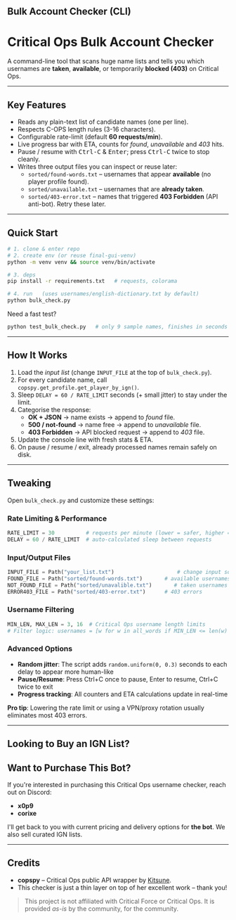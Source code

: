 ## Bulk Account Checker (CLI)

# Critical Ops Bulk Account Checker

A command-line tool that scans huge name lists and tells you which usernames are **taken**, **available**, or temporarily **blocked (403)** on Critical Ops.

---

## Key Features

* Reads any plain-text list of candidate names (one per line).
* Respects C-OPS length rules (3-16 characters).
* Configurable rate-limit (default **60 requests/min**).
* Live progress bar with ETA, counts for *found*, *unavailable* and *403* hits.
* Pause / resume with <kbd>Ctrl-C</kbd> & <kbd>Enter</kbd>; press <kbd>Ctrl-C</kbd> twice to stop cleanly.
* Writes three output files you can inspect or reuse later:
  * `sorted/found-words.txt`     – usernames that appear **available** (no player profile found).
  * `sorted/unavailable.txt`     – usernames that are **already taken**.
  * `sorted/403-error.txt`       – names that triggered **403 Forbidden** (API anti-bot).  Retry these later.

---

## Quick Start

```bash
# 1. clone & enter repo
# 2. create env (or reuse final-gui-venv)
python -m venv venv && source venv/bin/activate

# 3. deps
pip install -r requirements.txt   # requests, colorama

# 4. run   (uses usernames/english-dictionary.txt by default)
python bulk_check.py
```

Need a fast test?
```bash
python test_bulk_check.py   # only 9 sample names, finishes in seconds
```

---

## How It Works

1. Load the *input list* (change `INPUT_FILE` at the top of `bulk_check.py`).
2. For every candidate name, call `copspy.get_profile.get_player_by_ign()`.
3. Sleep `DELAY = 60 / RATE_LIMIT` seconds (+ small jitter) to stay under the limit.
4. Categorise the response:
   * **OK + JSON**   → name exists → append to *found* file.
   * **500 / not-found**   → name free → append to *unavailable* file.
   * **403 Forbidden**   → API blocked request → append to *403* file.
5. Update the console line with fresh stats & ETA.
6. On pause / resume / exit, already processed names remain safely on disk.

---

## Tweaking

Open `bulk_check.py` and customize these settings:

### Rate Limiting & Performance
```python
RATE_LIMIT = 30          # requests per minute (lower = safer, higher = faster)
DELAY = 60 / RATE_LIMIT  # auto-calculated sleep between requests
```

### Input/Output Files
```python
INPUT_FILE = Path("your_list.txt")                    # change input source
FOUND_FILE = Path("sorted/found-words.txt")       # available usernames
NOT_FOUND_FILE = Path("sorted/unavalible.txt")       # taken usernames  
ERROR403_FILE = Path("sorted/403-error.txt")      # 403 errors
```

### Username Filtering
```python
MIN_LEN, MAX_LEN = 3, 16  # Critical Ops username length limits
# Filter logic: usernames = [w for w in all_words if MIN_LEN <= len(w) <= MAX_LEN]
```

### Advanced Options
- **Random jitter**: The script adds `random.uniform(0, 0.3)` seconds to each delay to appear more human-like
- **Pause/Resume**: Press Ctrl+C once to pause, Enter to resume, Ctrl+C twice to exit
- **Progress tracking**: All counters and ETA calculations update in real-time

**Pro tip**: Lowering the rate limit or using a VPN/proxy rotation usually eliminates most 403 errors.

---

## Looking to Buy an IGN List?
## Want to Purchase This Bot?
If you're interested in purchasing this Critical Ops username checker, reach out on Discord:

* **x0p9**  
* **corixe**

I'll get back to you with current pricing and delivery options for **the bot**. We also sell curated IGN lists.

---

## Credits
* **copspy** – Critical Ops public API wrapper by [Kitsune](https://github.com/Kitsune-San).
* This checker is just a thin layer on top of her excellent work – thank you!

> This project is not affiliated with Critical Force or Critical Ops.  It is provided *as-is* by the community, for the community.
